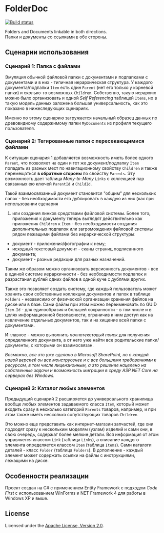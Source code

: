 # FolderDoc

[![Build status](https://ci.appveyor.com/api/projects/status/naqbx5c8kbjw2hmp?svg=true)](https://ci.appveyor.com/project/diev/folderdoc)

Folders and Documents linkable in both directions.  
Папки и документы со ссылками в обе стороны.

## Сценарии использования

### Сценарий 1: Папка с файлами

Эмуляция обычной файловой папки с документами и подпапками с документами и в 
них - типичная иерархическая структура. У каждого документа/подпапки `Item` 
есть один `Parent` (нет его только у корневой папки) и сколько-то возможных 
`Children`. Собственно, такую иерархию можно было организовать и одной *Self 
Referencing* таблицей `Items`, но в такую модель данных заложена б*о*льшая 
универсальность, как это показано в нижеследующих сценариях.

Именно по этому сценарию загружается начальный образец данных по древовидному
содержимому папки `MyDocuments` из профиля текущего пользователя.

### Сценарий 2: Тегированные папки с пересекающимися файлами

К ситуации сценария 1 добавляется возможность иметь более одного `Parent`, 
что позволяет на один и тот же документ/подпапку `Item` попадать из разных 
мест по навигационному свойству `Children` и также перемещаться **в обратные 
стороны** по свойству `Parents`. Эту возможность дает таблица *Many-to-Many* 
`Links` с коллекцией пар связанных ею ключей `ParentId` и `ChildId`. 

Такой взаимосвязанный документ становится "общим" для нескольких папок - без 
необходимости его дублировать в каждую из них (как при использовании сценария
1) или создания линков средствами файловой системы. Более того, приложения к 
документу теперь выглядят действительно как приложения `Children` к `Item` - 
без необходимости создания дополнительных подпапок или загромождения 
файловой системы рядом лежащими файлами без иерархической структуры:

 * документ - приложения/фотографии к нему;
 * исходный текстовый документ - сканы страниц подписанного документа;
 * документ - разные редакции для разных назначений.

Таким же образом можно организовать версионность документов - все в единой 
системе иерархичности - без необходимости подпапок и разрастания дублей 
одних файлов в одной куче с дублями других.

Также это позволяет создать систему, где каждый пользователь может хранить 
свои собственные коллекции документов и папок в таблице `Folders` - 
независимо от физической организации хранения файлов на диске или в базе. 
Сами файлы при этом можно переименовать по GUID `Item.Id` - для единообразия 
и большей сохранности - в том числе и в целях информационной безопасности, 
ограничив к ним доступ как на извлечение отдельных документов, так и на 
хищение всей папки с документами.

И главное - можно выполнить *полнотекстовый поиск* для получения определенного 
документа, а от него уже найти все родительские папки/документы, с которыми он 
взаимосвязан.

*Возможно, все это уже сделано в Microsoft SharePoint, но с каждой новой версией 
он все монструознее и с все большими требованиями к ресурсам, в том числе 
лицензионным, а это решение нацелено на собственные задачи и возможность 
миграции в среду ASP.NET Core на серверах без Windows.*

### Сценарий 3: Каталог любых элементов

Предыдущий сценарий 2 расширяется до универсального хранилища вообще любых 
элементов задаваемого класса `Item`, который может входить сразу в несколько 
категорий `Parents` товаров, например, и при этом также иметь несколько 
сопутствующих товаров `Children`.

Это можно еще представить как интернет-магазин запчастей, где они подходят 
сразу к нескольким моделям (узлам) изделий и сами они, в свою очередь, 
содержат более мелкие детали. Вся информация от этом управляется классом 
`Link` (таблица `Links`), а описание каждого элемента определяется классом 
`Item` (таблица `Items`). Сами каталоги деталей - класс `Folder` (таблица 
`Folders`). В дополнение - каждый элемент может содержать ссылки на файлы 
с инструкциями, лежащими на диске.

## Особенности реализации

Проект создан на C# с применением Entity Framework с подходом *Code First* 
с использованием WinForms и NET Framework 4 для работы в Windows XP и выше.

## License

Licensed under the [Apache License, 
Version 2.0](http://www.apache.org/licenses/LICENSE-2.0 "LICENSE").
